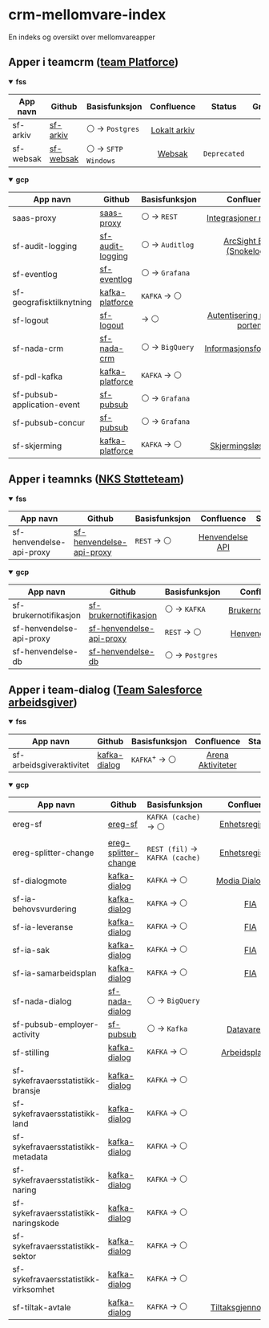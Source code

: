 # crm-mellomvare-index
En indeks og oversikt over mellomvareapper

## Apper i teamcrm ([team Platforce](https://teamkatalog.nav.no/team/06a47c6b-557c-491e-b036-d6abbc77b04f))

<details open>
<summary><b>fss</b></summary>

| App navn  | Github | Basisfunksjon | Confluence | Status | Grafana |
| --------- | ------ | ------------- | :--------: | ------ | :-----: |
| sf-arkiv  | [sf-arkiv](https://github.com/navikt/sf-arkiv) | :white_circle: -> `Postgres` | [Lokalt arkiv](https://confluence.adeo.no/display/PTC/Lokalt+arkiv) | | [:chart_with_upwards_trend:](https://grafana.nav.cloud.nais.io/d/2grjuRxnz/crm-mellomvare-alerts) |
| sf-websak | [sf-websak](https://github.com/navikt/sf-websak) | :white_circle: -> `SFTP Windows` | [Websak](https://confluence.adeo.no/display/PTC/Websak)| `Deprecated` | [:chart_with_upwards_trend:](https://grafana.nav.cloud.nais.io/d/2grjuRxnz/crm-mellomvare-alerts) |

</details>

<details open>
<summary><b>gcp</b></summary>

| App navn  | Github | Basisfunksjon | Confluence | Status | Grafana |
| --------- | ------ | ------------- | :--------: | ------ | :-----: |
| saas-proxy | [saas-proxy](https://github.com/navikt/saas-proxy) | :white_circle: -> `REST` | [Integrasjoner mot GCP](https://confluence.adeo.no/display/PTC/Integrasjoner+mot+GCP) ||[:chart_with_upwards_trend:](https://grafana.nav.cloud.nais.io/d/fdwrbrxreg3k0f/saas-proxy)|
| sf-audit-logging  | [sf-audit-logging](https://github.com/navikt/sf-audit-logging) | :white_circle: -> `Auditlog` | [ArcSight ESM (Snokelogg)](https://confluence.adeo.no/pages/viewpage.action?pageId=358554596) ||[:chart_with_upwards_trend:](https://grafana.nav.cloud.nais.io/d/2grjuRxnz/crm-mellomvare-alerts)|
| sf-eventlog  | [sf-eventlog](https://github.com/navikt/sf-eventlog) | :white_circle: -> `Grafana` | | | [:chart_with_upwards_trend:](https://grafana.nav.cloud.nais.io/d/2grjuRxnz/crm-mellomvare-alerts) |
| sf-geografisktilknytning | [kafka-platforce](https://github.com/navikt/kafka-platforce) | `KAFKA` -> :white_circle: | || [:chart_with_upwards_trend:](https://grafana.nav.cloud.nais.io/d/2grjuRxnz/crm-mellomvare-alerts) |
| sf-logout  | [sf-logout](https://github.com/navikt/sf-logout ) | -> :white_circle: | [Autentisering med ID-porten](https://confluence.adeo.no/display/PTC/Autentisering+med+ID-porten) || [:chart_with_upwards_trend:](https://grafana.nav.cloud.nais.io/d/2grjuRxnz/crm-mellomvare-alerts) |
| sf-nada-crm | [sf-nada-crm](https://github.com/navikt/sf-nada-crm) | :white_circle: -> `BigQuery` | [Informasjonsforvaltning](https://confluence.adeo.no/pages/viewpage.action?pageId=460429182) || [:chart_with_upwards_trend:](https://grafana.nav.cloud.nais.io/d/2grjuRxnz/crm-mellomvare-alerts) |
| sf-pdl-kafka | [kafka-platforce](https://github.com/navikt/kafka-platforce) | `KAFKA` -> :white_circle: ||| [:chart_with_upwards_trend:](https://grafana.nav.cloud.nais.io/d/2grjuRxnz/crm-mellomvare-alerts) |
| sf-pubsub-application-event | [sf-pubsub](https://github.com/navikt/sf-pubsub) | :white_circle: -> `Grafana` |  | | [:chart_with_upwards_trend:](https://grafana.nav.cloud.nais.io/d/de1ugacfas268f/sf-pubsub?orgId=1) |
| sf-pubsub-concur | [sf-pubsub](https://github.com/navikt/sf-pubsub) | :white_circle: -> `Grafana` |  | | [:chart_with_upwards_trend:](https://grafana.nav.cloud.nais.io/d/de1ugacfas268f/sf-pubsub?orgId=1) |
| sf-skjerming | [kafka-platforce](https://github.com/navikt/kafka-platforce) | `KAFKA` -> :white_circle: | [Skjermingsløsningen](https://confluence.adeo.no/pages/viewpage.action?pageId=395739530) || [:chart_with_upwards_trend:](https://grafana.nav.cloud.nais.io/d/2grjuRxnz/crm-mellomvare-alerts) |

</details>

## Apper i teamnks ([NKS Støtteteam](https://teamkatalog.nav.no/team/7e59af11-68bf-4485-ae7e-259966ccfc38))

<details  open>
<summary><b>fss</b></summary>

| App navn  | Github | Basisfunksjon | Confluence | Status | Grafana |
| --------- | ------ | ------------- | :--------: | ------ | :-----: |
| sf-henvendelse-api-proxy | [sf-henvendelse-api-proxy](https://github.com/navikt/sf-henvendelse-api-proxy) | `REST` -> :white_circle: | [Henvendelse API](https://confluence.adeo.no/display/PTC/Salesforce+Henvendelse+API) || [:chart_with_upwards_trend:](https://grafana.nav.cloud.nais.io/d/cdy25bbf33ls0b/mellomvare-nks) |

</details>

<details open>
<summary><b>gcp</b></summary>

| App navn  | Github | Basisfunksjon | Confluence | Status | Grafana |
| --------- | ------ | ------------- | :--------: | ------ | :-----: |
| sf-brukernotifikasjon | [sf-brukernotifikasjon](https://github.com/navikt/sf-brukernotifikasjon) | :white_circle: -> `KAFKA` | [Brukernotifikasjon](https://confluence.adeo.no/display/PTC/Brukernotifikasjon+-+SF+-%3E+sf-brukernotifikasjon) || [:chart_with_upwards_trend:](https://grafana.nav.cloud.nais.io/d/cdy25bbf33ls0b/mellomvare-nks) |
| sf-henvendelse-api-proxy | [sf-henvendelse-api-proxy](https://github.com/navikt/sf-henvendelse-api-proxy) | `REST` -> :white_circle: | [Henvendelse API](https://confluence.adeo.no/display/PTC/Salesforce+Henvendelse+API) || [:chart_with_upwards_trend:](https://grafana.nav.cloud.nais.io/d/cdy25bbf33ls0b/mellomvare-nks) |
| sf-henvendelse-db | [sf-henvendelse-db](https://github.com/navikt/sf-henvendelse-db) | :white_circle: -> `Postgres` ||| [:chart_with_upwards_trend:](https://grafana.nav.cloud.nais.io/d/cdy25bbf33ls0b/mellomvare-nks) |

</details>

## Apper i team-dialog ([Team Salesforce arbeidsgiver](https://teamkatalog.nav.no/team/ca3111db-6766-4821-a6d9-604a3a2564fa))

<details open>
<summary><b>fss</b></summary>

| App navn  | Github | Basisfunksjon | Confluence | Status | Grafana |
| --------- | ------ | ------------- | :--------: | ------ | :-----: |
| sf-arbeidsgiveraktivitet | [kafka-dialog](https://github.com/navikt/kafka-dialog) | `KAFKA`<sup>+</sup> -> :white_circle: | [Arena Aktiviteter](https://confluence.adeo.no/display/PTC/Arena+Aktiviteter) || [:chart_with_upwards_trend:](https://grafana.nais.io/d/-8rGLXB4k/mellomvare-teamdialog?orgId=1&from=now-2d&to=now&viewPanel=19) |

</details>

<details open>
<summary><b>gcp</b></summary>

| App navn  | Github | Basisfunksjon | Confluence | Status | Grafana |
| --------- | ------ | ------------- | :--------: | ------ | :-----: |
| ereg-sf | [ereg-sf](https://github.com/navikt/ereg-sf) | `KAFKA (cache)` -> :white_circle: | [Enhetsregisteret](https://confluence.adeo.no/display/PTC/Enhetsregisteret) || [:chart_with_upwards_trend:](https://grafana.nav.cloud.nais.io/d/-8rGLXB4k/mellomvare-teamdialog)|
| ereg-splitter-change | [ereg-splitter-change](https://github.com/navikt/ereg-splitter-change) | `REST (fil)` -> `KAFKA (cache)` | [Enhetsregisteret](https://confluence.adeo.no/display/PTC/Enhetsregisteret) || [:chart_with_upwards_trend:](https://grafana.nav.cloud.nais.io/d/-8rGLXB4k/mellomvare-teamdialog)|
| sf-dialogmote | [kafka-dialog](https://github.com/navikt/kafka-dialog) | `KAFKA` -> :white_circle: | [Modia Dialogmøte](https://confluence.adeo.no/pages/viewpage.action?pageId=439124041) || [:chart_with_upwards_trend:](https://grafana.nav.cloud.nais.io/d/-8rGLXB4k/mellomvare-teamdialog) |
| sf-ia-behovsvurdering | [kafka-dialog](https://github.com/navikt/kafka-dialog) | `KAFKA` -> :white_circle: | [FIA](https://confluence.adeo.no/display/PTC/FIA) || [:chart_with_upwards_trend:](https://grafana.nav.cloud.nais.io/d/-8rGLXB4k/mellomvare-teamdialog)|
| sf-ia-leveranse | [kafka-dialog](https://github.com/navikt/kafka-dialog) | `KAFKA` -> :white_circle: | [FIA](https://confluence.adeo.no/display/PTC/FIA) || [:chart_with_upwards_trend:](https://grafana.nav.cloud.nais.io/d/-8rGLXB4k/mellomvare-teamdialog)|
| sf-ia-sak| [kafka-dialog](https://github.com/navikt/kafka-dialog) | `KAFKA` -> :white_circle: | [FIA](https://confluence.adeo.no/display/PTC/FIA) || [:chart_with_upwards_trend:](https://grafana.nav.cloud.nais.io/d/-8rGLXB4k/mellomvare-teamdialog)|
| sf-ia-samarbeidsplan| [kafka-dialog](https://github.com/navikt/kafka-dialog) | `KAFKA` -> :white_circle: | [FIA](https://confluence.adeo.no/display/PTC/FIA) || [:chart_with_upwards_trend:](https://grafana.nav.cloud.nais.io/d/-8rGLXB4k/mellomvare-teamdialog)|
| sf-nada-dialog | [sf-nada-dialog](https://github.com/navikt/sf-nada-dialog) | :white_circle: -> `BigQuery` |  || [:chart_with_upwards_trend:](https://grafana.nav.cloud.nais.io/d/-8rGLXB4k/mellomvare-teamdialog)|
| sf-pubsub-employer-activity | [sf-pubsub](https://github.com/navikt/sf-pubsub) | :white_circle: -> `Kafka` | [Datavarehus](https://confluence.adeo.no/display/PTC/Datavarehus) | | [:chart_with_upwards_trend:](https://grafana.nav.cloud.nais.io/d/de1ugacfas268f/sf-pubsub?orgId=1) |
| sf-stilling | [kafka-dialog](https://github.com/navikt/kafka-dialog) | `KAFKA` -> :white_circle: | [Arbeidsplassen](https://confluence.adeo.no/display/PTC/Arbeidsplassen) || [:chart_with_upwards_trend:](https://grafana.nav.cloud.nais.io/d/-8rGLXB4k/mellomvare-teamdialog)|
| sf-sykefravaersstatistikk-bransje | [kafka-dialog](https://github.com/navikt/kafka-dialog) | `KAFKA` -> :white_circle: ||| [:chart_with_upwards_trend:](https://grafana.nav.cloud.nais.io/d/-8rGLXB4k/mellomvare-teamdialog) |
| sf-sykefravaersstatistikk-land | [kafka-dialog](https://github.com/navikt/kafka-dialog) | `KAFKA` -> :white_circle: ||| [:chart_with_upwards_trend:](https://grafana.nav.cloud.nais.io/d/-8rGLXB4k/mellomvare-teamdialog) |
| sf-sykefravaersstatistikk-metadata | [kafka-dialog](https://github.com/navikt/kafka-dialog) | `KAFKA` -> :white_circle: ||| [:chart_with_upwards_trend:](https://grafana.nav.cloud.nais.io/d/-8rGLXB4k/mellomvare-teamdialog) |
| sf-sykefravaersstatistikk-naring | [kafka-dialog](https://github.com/navikt/kafka-dialog) | `KAFKA` -> :white_circle: ||| [:chart_with_upwards_trend:](https://grafana.nav.cloud.nais.io/d/-8rGLXB4k/mellomvare-teamdialog) |
| sf-sykefravaersstatistikk-naringskode | [kafka-dialog](https://github.com/navikt/kafka-dialog) | `KAFKA` -> :white_circle: ||| [:chart_with_upwards_trend:](https://grafana.nav.cloud.nais.io/d/-8rGLXB4k/mellomvare-teamdialog) |
| sf-sykefravaersstatistikk-sektor | [kafka-dialog](https://github.com/navikt/kafka-dialog) | `KAFKA` -> :white_circle: ||| [:chart_with_upwards_trend:](https://grafana.nav.cloud.nais.io/d/-8rGLXB4k/mellomvare-teamdialog) |
| sf-sykefravaersstatistikk-virksomhet | [kafka-dialog](https://github.com/navikt/kafka-dialog) | `KAFKA` -> :white_circle: ||| [:chart_with_upwards_trend:](https://grafana.nav.cloud.nais.io/d/-8rGLXB4k/mellomvare-teamdialog) |
| sf-tiltak-avtale | [kafka-dialog](https://github.com/navikt/kafka-dialog) | `KAFKA` -> :white_circle: | [Tiltaksgjennomføring](https://confluence.adeo.no/pages/viewpage.action?pageId=514484870)  || [:chart_with_upwards_trend:](https://grafana.nav.cloud.nais.io/d/-8rGLXB4k/mellomvare-teamdialog) |

</details>
